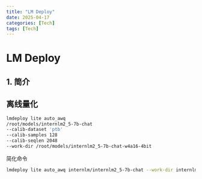 ```yaml
---
title: "LM Deploy"
date: 2025-04-17
categories: [Tech]
tags: [Tech]
---
```


# LM Deploy

## 1. 简介


## 离线量化

```bash
lmdeploy lite auto_awq
/root/models/internlm2_5-7b-chat
--calib-dataset 'ptb'
--calib-samples 128
--calib-seqlen 2048
--work-dir /root/models/internlm2_5-7b-chat-w4a16-4bit
```

简化命令

```bash
lmdeploy lite auto_awq internlm/internlm2_5-7b-chat --work-dir internlm2_5-7b-chat-4bit
```
